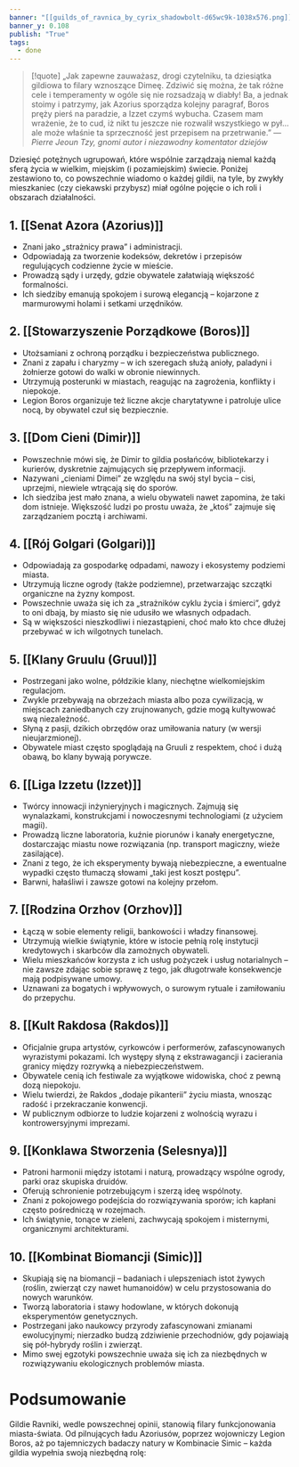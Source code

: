 ```yaml
---
banner: "[[guilds_of_ravnica_by_cyrix_shadowbolt-d65wc9k-1038x576.png]]"
banner_y: 0.108
publish: "True"
tags:
  - done
---
```

>[!quote] „Jak zapewne zauważasz, drogi czytelniku, ta dziesiątka gildiowa to filary wznoszące Dimeę. Zdziwić się można, że tak różne cele i temperamenty w ogóle się nie rozsadzają w diabły! Ba, a jednak stoimy i patrzymy, jak Azorius sporządza kolejny paragraf, Boros pręży pierś na paradzie, a Izzet czymś wybucha. Czasem mam wrażenie, że to cud, iż nikt tu jeszcze nie rozwalił wszystkiego w pył… ale może właśnie ta sprzeczność jest przepisem na przetrwanie.”
>— _Pierre Jeoun Tzy, gnomi autor i niezawodny komentator dziejów_

Dziesięć potężnych ugrupowań, które wspólnie zarządzają niemal każdą sferą życia w wielkim, miejskim (i pozamiejskim) świecie. Poniżej zestawiono to, co powszechnie wiadomo o każdej gildii, na tyle, by zwykły mieszkaniec (czy ciekawski przybysz) miał ogólne pojęcie o ich roli i obszarach działalności.
## 1. **[[Senat Azora (Azorius)]]**
- Znani jako „strażnicy prawa” i administracji.
- Odpowiadają za tworzenie kodeksów, dekretów i przepisów regulujących codzienne życie w mieście.
- Prowadzą sądy i urzędy, gdzie obywatele załatwiają większość formalności.
- Ich siedziby emanują spokojem i surową elegancją – kojarzone z marmurowymi holami i setkami urzędników.
## 2. **[[Stowarzyszenie Porządkowe (Boros)]]**
- Utożsamiani z ochroną porządku i bezpieczeństwa publicznego.
- Znani z zapału i charyzmy – w ich szeregach służą anioły, paladyni i żołnierze gotowi do walki w obronie niewinnych.
- Utrzymują posterunki w miastach, reagując na zagrożenia, konflikty i niepokoje.
- Legion Boros organizuje też liczne akcje charytatywne i patroluje ulice nocą, by obywatel czuł się bezpiecznie.
## 3. **[[Dom Cieni (Dimir)]]**
- Powszechnie mówi się, że Dimir to gildia posłańców, bibliotekarzy i kurierów, dyskretnie zajmujących się przepływem informacji.
- Nazywani „cieniami Dimei” ze względu na swój styl bycia – cisi, uprzejmi, niewiele wtrącają się do sporów.
- Ich siedziba jest mało znana, a wielu obywateli nawet zapomina, że taki dom istnieje. Większość ludzi po prostu uważa, że „ktoś” zajmuje się zarządzaniem pocztą i archiwami.
## 4. **[[Rój Golgari (Golgari)]]**
- Odpowiadają za gospodarkę odpadami, nawozy i ekosystemy podziemi miasta.
- Utrzymują liczne ogrody (także podziemne), przetwarzając szczątki organiczne na żyzny kompost.
- Powszechnie uważa się ich za „strażników cyklu życia i śmierci”, gdyż to oni dbają, by miasto się nie udusiło we własnych odpadach.
- Są w większości nieszkodliwi i niezastąpieni, choć mało kto chce dłużej przebywać w ich wilgotnych tunelach.
## 5. **[[Klany Gruulu (Gruul)]]**
- Postrzegani jako wolne, półdzikie klany, niechętne wielkomiejskim regulacjom.
- Zwykle przebywają na obrzeżach miasta albo poza cywilizacją, w miejscach zaniedbanych czy zrujnowanych, gdzie mogą kultywować swą niezależność.
- Słyną z pasji, dzikich obrzędów oraz umiłowania natury (w wersji nieujarzmionej).
- Obywatele miast często spoglądają na Gruuli z respektem, choć i dużą obawą, bo klany bywają porywcze.
## 6. **[[Liga Izzetu (Izzet)]]**
- Twórcy innowacji inżynieryjnych i magicznych. Zajmują się wynalazkami, konstrukcjami i nowoczesnymi technologiami (z użyciem magii).
- Prowadzą liczne laboratoria, kuźnie piorunów i kanały energetyczne, dostarczając miastu nowe rozwiązania (np. transport magiczny, wieże zasilające).
- Znani z tego, że ich eksperymenty bywają niebezpieczne, a ewentualne wypadki często tłumaczą słowami „taki jest koszt postępu”.
- Barwni, hałaśliwi i zawsze gotowi na kolejny przełom.
## 7. **[[Rodzina Orzhov (Orzhov)]]**
- Łączą w sobie elementy religii, bankowości i władzy finansowej.
- Utrzymują wielkie świątynie, które w istocie pełnią rolę instytucji kredytowych i skarbców dla zamożnych obywateli.
- Wielu mieszkańców korzysta z ich usług pożyczek i usług notarialnych – nie zawsze zdając sobie sprawę z tego, jak długotrwałe konsekwencje mają podpisywane umowy.
- Uznawani za bogatych i wpływowych, o surowym rytuale i zamiłowaniu do przepychu.
## 8. **[[Kult Rakdosa (Rakdos)]]**
- Oficjalnie grupa artystów, cyrkowców i performerów, zafascynowanych wyrazistymi pokazami. Ich występy słyną z ekstrawagancji i zacierania granicy między rozrywką a niebezpieczeństwem.
- Obywatele cenią ich festiwale za wyjątkowe widowiska, choć z pewną dozą niepokoju.
- Wielu twierdzi, że Rakdos „dodaje pikanterii” życiu miasta, wnosząc radość i przekraczanie konwencji.
- W publicznym odbiorze to ludzie kojarzeni z wolnością wyrazu i kontrowersyjnymi imprezami.
## 9. **[[Konklawa Stworzenia (Selesnya)]]**
- Patroni harmonii między istotami i naturą, prowadzący wspólne ogrody, parki oraz skupiska druidów.
- Oferują schronienie potrzebującym i szerzą ideę wspólnoty.
- Znani z pokojowego podejścia do rozwiązywania sporów; ich kapłani często pośredniczą w rozejmach.
- Ich świątynie, tonące w zieleni, zachwycają spokojem i misternymi, organicznymi architekturami.
## 10. **[[Kombinat Biomancji (Simic)]]**
- Skupiają się na biomancji – badaniach i ulepszeniach istot żywych (roślin, zwierząt czy nawet humanoidów) w celu przystosowania do nowych warunków.
- Tworzą laboratoria i stawy hodowlane, w których dokonują eksperymentów genetycznych.
- Postrzegani jako naukowcy przyrody zafascynowani zmianami ewolucyjnymi; nierzadko budzą zdziwienie przechodniów, gdy pojawiają się pół-hybrydy roślin i zwierząt.
- Mimo swej egzotyki powszechnie uważa się ich za niezbędnych w rozwiązywaniu ekologicznych problemów miasta.
# Podsumowanie
Gildie Ravniki, wedle powszechnej opinii, stanowią filary funkcjonowania miasta-świata. Od pilnujących ładu Azoriusów, poprzez wojowniczy Legion Boros, aż po tajemniczych badaczy natury w Kombinacie Simic – każda gildia wypełnia swoją niezbędną rolę: